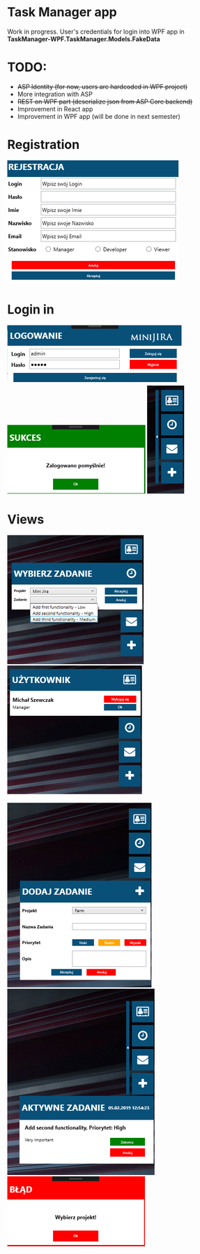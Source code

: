 # Task Manager app


Work in progress.
User's credentials for login into WPF app in **TaskManager-WPF.TaskManager.Models.FakeData**

# TODO:
- ~~ASP Identity (for now, users are hardcoded in WPF project)~~
- More integration with ASP
- ~~REST on WPF part (deserialize json from ASP Core backend)~~
- Improvement in React app
- Improvement in WPF app (will be done in next semester)

# Registration
![My image](https://github.com/michasacuer/TaskManager-edu/blob/master/TaskManager-wpf/photos/3.PNG)
# Login in
![My image](https://github.com/michasacuer/TaskManager-edu/blob/master/TaskManager-wpf/photos/1.PNG) ![My image](https://github.com/michasacuer/TaskManager-edu/blob/master/TaskManager-wpf/photos/4.PNG) ![My image](https://github.com/michasacuer/TaskManager-edu/blob/master/TaskManager-wpf/photos/2.PNG)
# Views
![My image](https://github.com/michasacuer/TaskManager-edu/blob/master/TaskManager-wpf/photos/5.PNG) ![My image](https://github.com/michasacuer/TaskManager-edu/blob/master/TaskManager-wpf/photos/6.PNG) <br /> <br />
![My image](https://github.com/michasacuer/TaskManager-edu/blob/master/TaskManager-wpf/photos/7.PNG) ![My image](https://github.com/michasacuer/TaskManager-edu/blob/master/TaskManager-wpf/photos/8.PNG) ![My image](https://github.com/michasacuer/TaskManager-edu/blob/master/TaskManager-wpf/photos/9.PNG)


